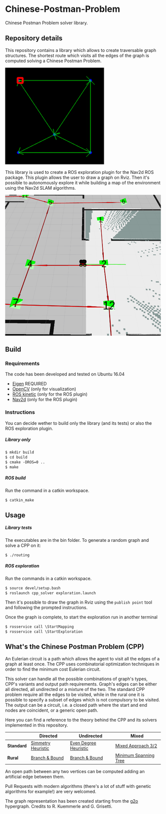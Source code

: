 # Chinese-Postman-Problem
Chinese Postman Problem solver library.

## Repository details

This repository contains a library which allows to create traversable graph structures.
The shortest route which visits all the edges of the graph is computed solving a Chinese Postman Problem.

![eulerian circuit animation](https://github.com/alsora/chinese-postman-problem/blob/master/routing.gif)

This library is used to create a ROS exploration plugin for the Nav2d ROS package.
This plugin allows the user to draw a graph on Rviz.
Then it's possible to autonomously explore it while building a map of the environment using the Nav2d SLAM algorithms.

![graph rviz](https://github.com/alsora/chinese-postman-problem/blob/master/cpp_ros.png)

## Build

### Requirements

The code has been developed and tested on Ubuntu 16.04

 - [Eigen](https://eigen.tuxfamily.org/dox/GettingStarted.html) REQUIRED
 - [OpenCV](https://docs.opencv.org/2.4/doc/tutorials/introduction/linux_install/linux_install.html) (only for visualization)
 - [ROS kinetic](http://wiki.ros.org/kinetic/Installation/Ubuntu) (only for the ROS plugin)
 - [Nav2d](http://wiki.ros.org/nav2d) (only for the ROS plugin)

### Instructions

You can decide wether to build only the library (and its tests) or also the ROS exploration plugin.

##### Library only

    $ mkdir build
    $ cd build
    $ cmake -DROS=0 ..
    $ make 

##### ROS build

Run the command in a catkin workspace.

    $ catkin_make

## Usage

##### Library tests

The executables are in the bin folder.
To generate a random graph and solve a CPP on it:

    $ ./routing

##### ROS exploration

Run the commands in a catkin workspace.

    $ source devel/setup.bash
    $ roslaunch cpp_solver exploration.launch

Then it's possible to draw the graph in Rviz using the `publish point` tool and following the prompted instructions.

Once the graph is complete, to start the exploration run in another terminal

    $ rosservice call \StartMapping
    $ rosservice call \StartExploration




## What's the Chinese Postman Problem (CPP)


An Eulerian circuit is a path which allows the agent to visit all the edges of a graph at least once.
The CPP uses combinatorial optimization techniques in order to find the minimum cost Eulerian circuit.

This solver can handle all the possible combinations of graph's types, CPP's variants and output path requirements. 
Graph's edges can be either all directed, all undirected or a mixture of the two.
The standard CPP problem require all the edges to be visited, while in the rural one it is possible to specify a subset of edges which is not compulsory to be visited.
The output can be a circuit, i.e. a closed path where the start and end nodes are coincident, or a generic open path.

Here you can find a reference to the theory behind the CPP and its solvers implemented in this repository.

|   | Directed | Undirected | Mixed |
| ------------- | ------------- | ------------- |------------- |
| **Standard**  | [Simmetry Heuristic](https://www3.cs.stonybrook.edu/~algorith/implement/cpp/distrib/SPAEcpp.pdf) | [Even Degree Heuristic](http://web.mit.edu/urban_or_book/www/book/chapter6/6.4.2.html) | [Mixed Approach 3/2](https://pdfs.semanticscholar.org/bbbe/3546347a4a15cb6b51a6fbaf6cec4cc1ad17.pdf)|
| **Rural**  | [Branch & Bound](http://www.roboticsproceedings.org/rss06/p21.pdf)  | [Branch & Bound](http://www.roboticsproceedings.org/rss06/p21.pdf) | [Minimum Spanning Tree](https://www.ri.cmu.edu/pub_files/2011/8/thesis_xu.pdf)|

An open path between any two vertices can be computed adding an artificial edge between them.

Pull Requests with modern algorithms (there's a lot of stuff with genetic algorithms for example!) are very welcomed.


The graph representation has been created starting from the [g2o](https://github.com/RainerKuemmerle/g2o) hypergraph. Credits to R. Kuemmerle and G. Grisetti.

